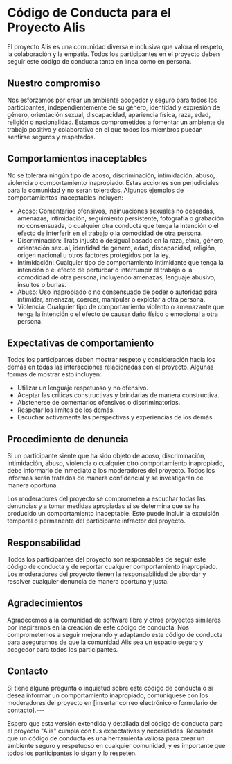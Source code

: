 # Código de Conducta para el Proyecto Alis

El proyecto Alis es una comunidad diversa e inclusiva que valora el respeto, la colaboración y la empatía. Todos los participantes en el proyecto deben seguir este código de conducta tanto en línea como en persona.
## Nuestro compromiso

Nos esforzamos por crear un ambiente acogedor y seguro para todos los participantes, independientemente de su género, identidad y expresión de género, orientación sexual, discapacidad, apariencia física, raza, edad, religión o nacionalidad. Estamos comprometidos a fomentar un ambiente de trabajo positivo y colaborativo en el que todos los miembros puedan sentirse seguros y respetados.
## Comportamientos inaceptables

No se tolerará ningún tipo de acoso, discriminación, intimidación, abuso, violencia o comportamiento inapropiado. Estas acciones son perjudiciales para la comunidad y no serán toleradas. Algunos ejemplos de comportamientos inaceptables incluyen: 
- Acoso: Comentarios ofensivos, insinuaciones sexuales no deseadas, amenazas, intimidación, seguimiento persistente, fotografía o grabación no consensuada, o cualquier otra conducta que tenga la intención o el efecto de interferir en el trabajo o la comodidad de otra persona. 
- Discriminación: Trato injusto o desigual basado en la raza, etnia, género, orientación sexual, identidad de género, edad, discapacidad, religión, origen nacional u otros factores protegidos por la ley. 
- Intimidación: Cualquier tipo de comportamiento intimidante que tenga la intención o el efecto de perturbar o interrumpir el trabajo o la comodidad de otra persona, incluyendo amenazas, lenguaje abusivo, insultos o burlas. 
- Abuso: Uso inapropiado o no consensuado de poder o autoridad para intimidar, amenazar, coercer, manipular o explotar a otra persona. 
- Violencia: Cualquier tipo de comportamiento violento o amenazante que tenga la intención o el efecto de causar daño físico o emocional a otra persona.
## Expectativas de comportamiento

Todos los participantes deben mostrar respeto y consideración hacia los demás en todas las interacciones relacionadas con el proyecto. Algunas formas de mostrar esto incluyen:
- Utilizar un lenguaje respetuoso y no ofensivo.
- Aceptar las críticas constructivas y brindarlas de manera constructiva.
- Abstenerse de comentarios ofensivos o discriminatorios.
- Respetar los límites de los demás.
- Escuchar activamente las perspectivas y experiencias de los demás.
## Procedimiento de denuncia

Si un participante siente que ha sido objeto de acoso, discriminación, intimidación, abuso, violencia o cualquier otro comportamiento inapropiado, debe informarlo de inmediato a los moderadores del proyecto. Todos los informes serán tratados de manera confidencial y se investigarán de manera oportuna.

Los moderadores del proyecto se comprometen a escuchar todas las denuncias y a tomar medidas apropiadas si se determina que se ha producido un comportamiento inaceptable. Esto puede incluir la expulsión temporal o permanente del participante infractor del proyecto.

## Responsabilidad

Todos los participantes del proyecto son responsables de seguir este código de conducta y de reportar cualquier comportamiento inapropiado. Los moderadores del proyecto tienen la responsabilidad de abordar y resolver cualquier denuncia de manera oportuna y justa.
## Agradecimientos

Agradecemos a la comunidad de software libre y otros proyectos similares por inspirarnos en la creación de este código de conducta. Nos comprometemos a seguir mejorando y adaptando este código de conducta para asegurarnos de que la comunidad Alis sea un espacio seguro y acogedor para todos los participantes.
## Contacto

Si tiene alguna pregunta o inquietud sobre este código de conducta o si desea informar un comportamiento inapropiado, comuníquese con los moderadores del proyecto en [insertar correo electrónico o formulario de contacto].---

Espero que esta versión extendida y detallada del código de conducta para el proyecto "Alis" cumpla con tus expectativas y necesidades. Recuerda que un código de conducta es una herramienta valiosa para crear un ambiente seguro y respetuoso en cualquier comunidad, y es importante que todos los participantes lo sigan y lo respeten.
